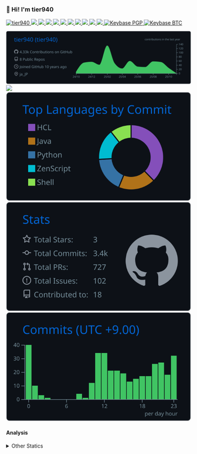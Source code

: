 ### 👋 Hi! I'm tier940

<p align="left"> 
  <a href="https://github.com/tier940/tier940/">
    <img src="https://komarev.com/ghpvc/?username=tier940" alt="tier940" />
  </a>
  <a href="http://twitter.com/tier940">
    <img height="20" src="https://img.shields.io/twitter/follow/tier940?label=Twitter&logo=twitter&style=flat" />
  </a>
  <a href="https://github.com/tier940">
    <img height="20" src="https://img.shields.io/github/followers/tier940?label=follow&logo=github&style=flat" />
  </a>
  <a href="https://www.reddit.com/user/tier940">
    <img height="20" src="https://img.shields.io/reddit/user-karma/combined/tier940?label=Reddit&logo=reddit&style=flat" />
  </a>
  <a href="https://stackoverflow.com/users/17317833/tier940">
    <img height="20" src="https://img.shields.io/stackexchange/stackoverflow/r/17317833?label=StackOverflow&logo=stack-overflow&style=flat" />
  </a>
  <a href="https://zenn.dev/tier940">
    <img height="20" src="https://zenn.badge.nikaera.com/s/tier940/likes" />
  </a>
  <a href="https://zenn.dev/tier940">
    <img height="20" src="https://zenn.badge.nikaera.com/s/tier940/followers" />
  </a>
  <a href="https://zenn.dev/tier940">
    <img height="20" src="https://zenn.badge.nikaera.com/s/tier940/articles" />
  </a>
  <a href="http://qiita.com/tier940">
    <img height="20" src="https://qiita-badge.apiapi.app/s/tier940/posts.svg" />
  </a>
  <a href="http://qiita.com/tier940">
    <img height="20" src="https://qiita-badge.apiapi.app/s/tier940/contributions.svg" />
  </a>
  <a href="https://github.com/tier940/tier940/">
    <img height="20" src="https://github.com/tier940/tier940/actions/workflows/main.yml/badge.svg" />
  </a>
  <a href="https://keybase.io/tier940">
    <img alt="Keybase PGP" src="https://img.shields.io/keybase/pgp/tier940">
  </a>
  <a href="https://keybase.io/tier940">
    <img alt="Keybase BTC" src="https://img.shields.io/keybase/btc/tier940">
  </a>
</p>

[![](https://raw.githubusercontent.com/tier940/tier940/main/profile-summary-card-output/github_dark/0-profile-details.svg)](https://github.com/vn7n24fzkq/github-profile-summary-cards)
[![](https://raw.githubusercontent.com/tier940/tier940/main/profile-summary-card-output/github_dark/1-repos-per-language.svg)](https://github.com/vn7n24fzkq/github-profile-summary-cards) [![](https://raw.githubusercontent.com/tier940/tier940/main/profile-summary-card-output/github_dark/2-most-commit-language.svg)](https://github.com/vn7n24fzkq/github-profile-summary-cards)
[![](https://raw.githubusercontent.com/tier940/tier940/main/profile-summary-card-output/github_dark/3-stats.svg)](https://github.com/vn7n24fzkq/github-profile-summary-cards) [![](https://raw.githubusercontent.com/tier940/tier940/main/profile-summary-card-output/github_dark/4-productive-time.svg)](https://github.com/vn7n24fzkq/github-profile-summary-cards)


#### Analysis
<!-- <img height="150" src="https://github.com/tier940/tier940/blob/master/images/stat.svg" alt="Alternative Text"/> -->

<details>
  <summary>Other Statics</summary>
  <!--START_SECTION:waka-->
![Code Time](http://img.shields.io/badge/Code%20Time-5%2C052%20hrs%2010%20mins-blue)

**🐱 My GitHub Data** 

> 📦 43.7 kB Used in GitHub's Storage 
 > 
> 💼 Opted to Hire
 > 
> 📜 12 Public Repositories 
 > 
> 🔑 6 Private Repositories 
 > 
**I'm an Early 🐤** 

```text
🌞 Morning                2563 commits        ████░░░░░░░░░░░░░░░░░░░░░   16.27 % 
🌆 Daytime                5848 commits        █████████░░░░░░░░░░░░░░░░   37.12 % 
🌃 Evening                5772 commits        █████████░░░░░░░░░░░░░░░░   36.63 % 
🌙 Night                  1573 commits        ██░░░░░░░░░░░░░░░░░░░░░░░   09.98 % 
```
📅 **I'm Most Productive on Saturday** 

```text
Monday                   1597 commits        ███░░░░░░░░░░░░░░░░░░░░░░   10.14 % 
Tuesday                  2512 commits        ████░░░░░░░░░░░░░░░░░░░░░   15.94 % 
Wednesday                1913 commits        ███░░░░░░░░░░░░░░░░░░░░░░   12.14 % 
Thursday                 1650 commits        ███░░░░░░░░░░░░░░░░░░░░░░   10.47 % 
Friday                   2240 commits        ████░░░░░░░░░░░░░░░░░░░░░   14.22 % 
Saturday                 3015 commits        █████░░░░░░░░░░░░░░░░░░░░   19.14 % 
Sunday                   2829 commits        ████░░░░░░░░░░░░░░░░░░░░░   17.96 % 
```


📊 **This Week I Spent My Time On** 

```text
🕑︎ Time Zone: Asia/Tokyo

💬 Programming Languages: 
Other                    39 hrs 8 mins       ██████████████████████░░░   86.30 % 
Markdown                 2 hrs 15 mins       █░░░░░░░░░░░░░░░░░░░░░░░░   04.97 % 
Java                     1 hr 41 mins        █░░░░░░░░░░░░░░░░░░░░░░░░   03.73 % 
JSON                     1 hr 15 mins        █░░░░░░░░░░░░░░░░░░░░░░░░   02.79 % 
Shell                    21 mins             ░░░░░░░░░░░░░░░░░░░░░░░░░   00.80 % 

🔥 Editors: 
Chrome                   41 hrs 31 mins      ███████████████████████░░   91.56 % 
IntelliJ IDEA            1 hr 56 mins        █░░░░░░░░░░░░░░░░░░░░░░░░   04.29 % 
VS Code                  1 hr 52 mins        █░░░░░░░░░░░░░░░░░░░░░░░░   04.15 % 

💻 Operating System: 
Windows                  44 hrs 50 mins      █████████████████████████   98.86 % 
Unknown OS               31 mins             ░░░░░░░░░░░░░░░░░░░░░░░░░   01.14 % 
```

**I Mostly Code in Java** 

```text
Java                     14 repos            █████████████░░░░░░░░░░░░   51.85 % 
ZenScript                3 repos             ███░░░░░░░░░░░░░░░░░░░░░░   11.11 % 
Shell                    2 repos             ██░░░░░░░░░░░░░░░░░░░░░░░   07.41 % 
Python                   2 repos             ██░░░░░░░░░░░░░░░░░░░░░░░   07.41 % 
HTML                     1 repo              █░░░░░░░░░░░░░░░░░░░░░░░░   03.70 % 
```



**Timeline**

![Lines of Code chart](https://raw.githubusercontent.com/tier940/tier940/main/assets/bar_graph.png)


 Last Updated on 12/01/2025 01:03:06 UTC
<!--END_SECTION:waka-->
</details>
